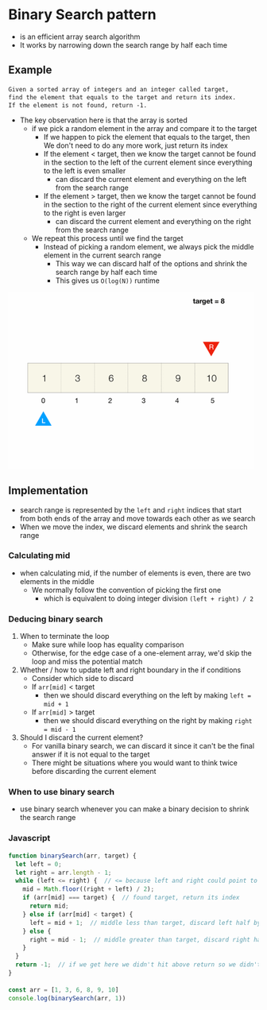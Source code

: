 # Binary Search pattern
- is an efficient array search algorithm
- It works by narrowing down the search range by half each time
## Example
```
Given a sorted array of integers and an integer called target,
find the element that equals to the target and return its index.
If the element is not found, return -1.
```
- The key observation here is that the array is sorted
  - if we pick a random element in the array and compare it to the target
    - If we happen to pick the element that equals to the target, then We don't need to do any more work, just return its index
    - If the element < target, then we know the target cannot be found in the section to the left of the current element since everything to the left is even smaller
      - can discard the current element and everything on the left from the search range
    - If the element > target, then we know the target cannot be found in the section to the right of the current element since everything to the right is even larger
      - can discard the current element and everything on the right from the search range
  - We repeat this process until we find the target
    - Instead of picking a random element, we always pick the middle element in the current search range
      - This way we can discard half of the options and shrink the search range by half each time
      - This gives us `O(log(N))` runtime

![binarySearch](../images/binarySearch.gif)

## Implementation
- search range is represented by the `left` and `right` indices that start from both ends of the array and move towards each other as we search
- When we move the index, we discard elements and shrink the search range
### Calculating mid
- when calculating mid, if the number of elements is even, there are two elements in the middle
  - We normally follow the convention of picking the first one
    - which is equivalent to doing integer division `(left + right) / 2`
### Deducing binary search
1. When to terminate the loop
    - Make sure while loop has equality comparison
    - Otherwise, for the edge case of a one-element array, we'd skip the loop and miss the potential match
2. Whether / how to update left and right boundary in the if conditions
    - Consider which side to discard
    - If `arr[mid]` < target
      - then we should discard everything on the left by making `left = mid + 1`
    - If `arr[mid]` > target
      - then we should discard everything on the right by making `right = mid - 1`
3. Should I discard the current element?
    - For vanilla binary search, we can discard it since it can't be the final answer if it is not equal to the target
    - There might be situations where you would want to think twice before discarding the current element
### When to use binary search
- use binary search whenever you can make a binary decision to shrink the search range
### Javascript
```javascript
function binarySearch(arr, target) {
  let left = 0;
  let right = arr.length - 1;
  while (left <= right) {  // <= because left and right could point to the same element, < would miss it
    mid = Math.floor((right + left) / 2);
    if (arr[mid] === target) {  // found target, return its index
      return mid;
    } else if (arr[mid] < target) {
      left = mid + 1;  // middle less than target, discard left half by making left search boundary `mid + 1`
    } else {
      right = mid - 1;  // middle greater than target, discard right half by making right search boundary `mid - 1`
    }
  }
  return -1;  // if we get here we didn't hit above return so we didn't find target
}

const arr = [1, 3, 6, 8, 9, 10]
console.log(binarySearch(arr, 1))
```
